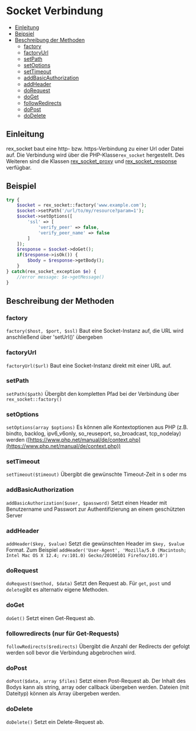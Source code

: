 # Socket Verbindung

* [Einleitung](#einleitung)
* [Beipsiel](#beispiel)
* [Beschreibung der Methoden](#methoden)
    * [factory](#factory)
    * [factoryUrl](#factoryurl)
    * [setPath](#setpath)
    * [setOptions](#setoptions)
    * [setTimeout](#settimeout)
    * [addBasicAuthorization](#addbasicauthorization)
    * [addHeader](#addheader)
    * [doRequest](#dorequest)
    * [doGet](#doget)
    * [followRedirects](#followredirects)
    * [doPost](#dopost)
    * [doDelete](#dodelete)


<a name="einleitung"></a>
## Einleitung
rex_socket baut eine http- bzw. https-Verbindung zu einer Url oder Datei auf. Die Verbindung wird über die PHP-Klasse`rex_socket` hergestellt. Des Weiteren sind die Klassen [rex_socket_proxy](https://friendsofredaxo.github.io/phpdoc/classes/rex-socket-proxy.html) und [rex_socket_response](https://friendsofredaxo.github.io/phpdoc/classes/rex-socket-response.html) verfügbar.


<a name="beispiel"></a>
## Beispiel
```php
try {
    $socket = rex_socket::factory('www.example.com');
    $socket->setPath('/url/to/my/resource?param=1');
    $socket->setOptions([
        'ssl' => [
            'verify_peer' => false,
            'verify_peer_name' => false
        ]
    ]);
    $response = $socket->doGet();
    if($response->isOk()) {
        $body = $response->getBody();
    }
} catch(rex_socket_exception $e) {
    //error message: $e->getMessage()
}
```
<a name="methoden"></a>
## Beschreibung der Methoden

<a name="factory"></a>
### factory
`factory($host, $port, $ssl)`
Baut eine Socket-Instanz auf, die URL wird anschließend über 'setUrl()' übergeben

<a name="factoryurl"></a>
### factoryUrl
`factoryUrl($url)`
Baut eine Socket-Instanz direkt mit einer URL auf.


<a name="setpath"></a>
### setPath
`setPath($path)`
Übergibt den kompletten Pfad bei der Verbindung über `rex_socket::factory()`

<a name="setoptions"></a>
### setOptions
`setOptions(array $options)`
Es können alle Kontextoptionen aus PHP (z.B. bindto, backlog, ipv6_v6only, so_reuseport, so_broadcast, tcp_nodelay) werden ([https://www.php.net/manual/de/context.php](https://www.php.net/manual/de/context.php))

<a name="settimeout"></a>
### setTimeout
`setTimeout($timeout)`
Übergibt die gewünschte Timeout-Zeit in s oder ms

<a name="addbasicauthorization"></a>
### addBasicAuthorization
`addBasicAuthorization($user, $password)`
Setzt einen Header mit Benutzername und Passwort zur Authentifizierung an einem geschützten Server

<a name="addheader"></a>
### addHeader
`addHeader($key, $value)`
Setzt die gewünschten Header im `$key, $value` Format. Zum Beispiel `addHeader('User-Agent', 'Mozilla/5.0 (Macintosh; Intel Mac OS X 12.4; rv:101.0) Gecko/20100101 Firefox/101.0') `

<a name="dorequest"></a>
### doRequest
`doRequest($method, $data)`
Setzt den Request ab. Für `get`, `post` und `delete`gibt es alternativ eigene Methoden.

<a name="doget"></a>
### doGet
`doGet()`
Setzt einen Get-Request ab.

<a name="followredirects"></a>
### followredirects (nur für Get-Requests)
`followRedirects($redirects)`
Übergibt die Anzahl der Redirects der gefolgt werden soll bevor die Verbindung abgebrochen wird.

<a name="dopost"></a>
### doPost
`doPost($data, array $files)`
Setzt einen Post-Request ab. Der Inhalt des Bodys kann als string, array oder callback übergeben werden. Dateien (mit Dateityp) können als Array übergeben werden.

<a name="dodelete"></a>
### doDelete
`doDelete()`
Setzt ein Delete-Request ab.
